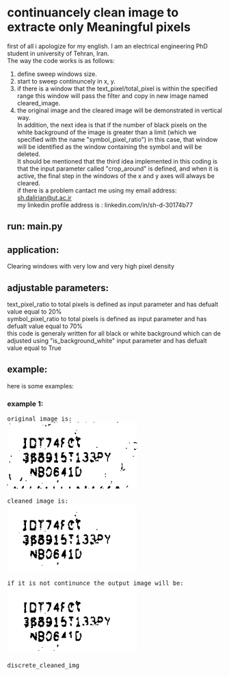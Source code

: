 # continuancely clean image to extracte only Meaningful pixels
first of all i apologize for my english. I am an electrical engineering PhD student in university of Tehran, Iran.<br/> 
The way the code works is as follows:<br />
 1. define sweep windows size.<br />
 2. start to sweep continuncely in x, y.<br />
 3. if there is a window that the text_pixel/total_pixel is within the specified range this window will pass the filter and copy in new image named cleared_image.<br />
 4. the original image and the cleared image will be demonstrated in vertical way.<br />
In addition, the next idea is that if the number of black pixels on the white background of the image is greater than a limit (which we specified with the name "symbol_pixel_ratio") in this case, that window will be identified as the window containing the symbol and will be deleted.<br />
It should be mentioned that the third idea implemented in this coding is that the input parameter called "crop_around" is defined, and when it is active, the final step in the windows of the x and y axes will always be cleared.<br />
if there is a problem cantact me using my email address: sh.dalirian@ut.ac.ir<br/>
my linkedin profile address is : linkedin.com/in/sh-d-30174b77 <br/>
## run: main.py

## application:
Clearing windows with very low and very high pixel density

## adjustable parameters:
text_pixel_ratio to total pixels is defined as input parameter and has defualt value equal to 20% <br/>
symbol_pixel_ratio to total pixels is defined as input parameter and has defualt value equal to 70% <br/>
this code is generaly written for all black or white background which can de adjusted using "is_background_white" input parameter and has defualt value equal to True <br/>
## example:
here is some examples:<br />
### example 1:
<kbd>original image is:<br />!["original image"](gray_image.jpg)<br /><br />
cleaned image is:<br />![cleaned image](cleaned_img.jpg)<br /><br />
if it is not continunce the output image will be: <br />![discrete cleaned img](discrete_cleaned_img.jpg)<br /><br /> discrete_cleaned_img
